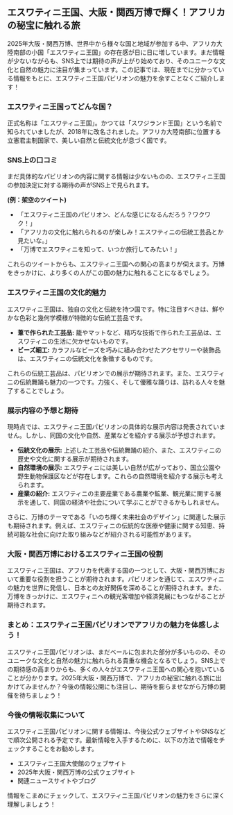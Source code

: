 ## エスワティニ王国、大阪・関西万博で輝く！アフリカの秘宝に触れる旅

2025年大阪・関西万博、世界中から様々な国と地域が参加する中、アフリカ大陸南部の小国「エスワティニ王国」の存在感が日に日に増しています。まだ情報が少ないながらも、SNS上では期待の声が上がり始めており、そのユニークな文化と自然の魅力に注目が集まっています。この記事では、現在までに分かっている情報をもとに、エスワティニ王国パビリオンの魅力を余すことなくご紹介します！


### エスワティニ王国ってどんな国？

正式名称は「エスワティニ王国」。かつては「スワジランド王国」という名前で知られていましたが、2018年に改名されました。アフリカ大陸南部に位置する立憲君主制国家で、美しい自然と伝統文化が息づく国です。


### SNS上の口コミ

まだ具体的なパビリオンの内容に関する情報は少ないものの、エスワティニ王国の参加決定に対する期待の声がSNS上で見られます。


**(例：架空のツイート)**

* 「エスワティニ王国のパビリオン、どんな感じになるんだろう？ワクワク！」
* 「アフリカの文化に触れられるのが楽しみ！エスワティニの伝統工芸品とか見たいな。」
* 「万博でエスワティニを知って、いつか旅行してみたい！」


これらのツイートからも、エスワティニ王国への関心の高まりが伺えます。万博をきっかけに、より多くの人がこの国の魅力に触れることになるでしょう。


### エスワティニ王国の文化的魅力

エスワティニ王国は、独自の文化と伝統を持つ国です。特に注目すべきは、鮮やかな色彩と幾何学模様が特徴的な伝統工芸品です。


* **葦で作られた工芸品:** 籠やマットなど、精巧な技術で作られた工芸品は、エスワティニの生活に欠かせないものです。
* **ビーズ細工:** カラフルなビーズを巧みに組み合わせたアクセサリーや装飾品は、エスワティニの伝統文化を象徴するものです。


これらの伝統工芸品は、パビリオンでの展示が期待されます。また、エスワティニの伝統舞踊も魅力の一つです。力強く、そして優雅な踊りは、訪れる人々を魅了することでしょう。


### 展示内容の予想と期待

現時点では、エスワティニ王国パビリオンの具体的な展示内容は発表されていません。しかし、同国の文化や自然、産業などを紹介する展示が予想されます。


* **伝統文化の展示:** 上述した工芸品や伝統舞踊の紹介、また、エスワティニの歴史や文化に関する展示が期待されます。
* **自然環境の展示:** エスワティニには美しい自然が広がっており、国立公園や野生動物保護区などが存在します。これらの自然環境を紹介する展示も考えられます。
* **産業の紹介:** エスワティニの主要産業である農業や鉱業、観光業に関する展示を通して、同国の経済や社会について学ぶことができるかもしれません。


さらに、万博のテーマである「いのち輝く未来社会のデザイン」に関連した展示も期待されます。例えば、エスワティニの伝統的な医療や健康に関する知恵、持続可能な社会に向けた取り組みなどが紹介される可能性があります。


### 大阪・関西万博におけるエスワティニ王国の役割

エスワティニ王国は、アフリカを代表する国の一つとして、大阪・関西万博において重要な役割を担うことが期待されます。パビリオンを通じて、エスワティニの魅力を世界に発信し、日本との友好関係を深めることが期待されます。また、万博をきっかけに、エスワティニへの観光客増加や経済発展にもつながることが期待されます。


### まとめ：エスワティニ王国パビリオンでアフリカの魅力を体感しよう！

エスワティニ王国パビリオンは、まだベールに包まれた部分が多いものの、そのユニークな文化と自然の魅力に触れられる貴重な機会となるでしょう。SNS上での期待感の高まりからも、多くの人々がエスワティニ王国への関心を抱いていることが分かります。2025年大阪・関西万博で、アフリカの秘宝に触れる旅に出かけてみませんか？今後の情報公開にも注目し、期待を膨らませながら万博の開催を待ちましょう！


### 今後の情報収集について

エスワティニ王国パビリオンに関する情報は、今後公式ウェブサイトやSNSなどで順次公開される予定です。最新情報を入手するために、以下の方法で情報をチェックすることをお勧めします。


* エスワティニ王国大使館のウェブサイト
* 2025年大阪・関西万博の公式ウェブサイト
* 関連ニュースサイトやブログ


情報をこまめにチェックして、エスワティニ王国パビリオンの魅力をさらに深く理解しましょう！